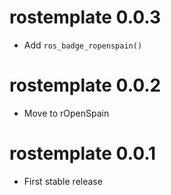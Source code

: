 # rostemplate 0.0.3

-   Add `ros_badge_ropenspain()`

# rostemplate 0.0.2

-   Move to rOpenSpain

# rostemplate 0.0.1

-   First stable release
